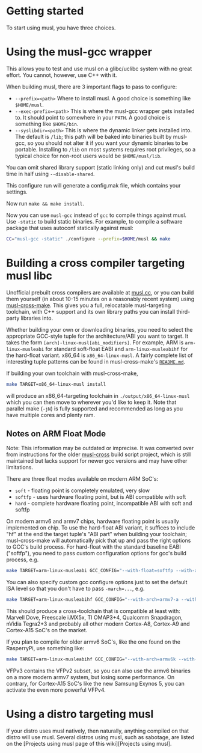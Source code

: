 # Getting started

To start using musl, you have three choices.

# Using the musl-gcc wrapper

This allows you to test and use musl on a glibc/uclibc system with no great
effort. You cannot, however, use C++ with it.

When building musl, there are 3 important flags to pass to configure:

- `--prefix=<path>`
    Where to install musl. A good choice is something like `$HOME/musl`.
- `--exec-prefix=<path>`
    This is where the musl-gcc wrapper gets installed to. It should point to
    somewhere in your `PATH`. A good choice is something like `$HOME/bin`.
- `--syslibdir=<path>`
    This is where the dynamic linker gets installed into. The default is `/lib`;
    this path will be baked into binaries built by musl-gcc, so you should not
    alter it if you want your dynamic binaries to be portable. Installing to
    `/lib` on most systems requires root privileges, so a typical choice for
    non-root users would be `$HOME/musl/lib`.

You can omit shared library support (static linking only) and cut musl's build
time in half using `--disable-shared`.

This configure run will generate a config.mak file, which contains your
settings.

Now run `make && make install`.

Now you can use `musl-gcc` instead of `gcc` to compile things against musl. Use
`-static` to build static binaries. For example, to compile a software package
that uses autoconf statically against musl:

```sh
CC="musl-gcc -static" ./configure --prefix=$HOME/musl && make
```

# Building a cross compiler targeting musl libc

Unofficial prebuilt cross compilers are available at
[musl.cc](https://musl.cc), or you can build them yourself (in about
10-15 minutes on a reasonably recent system) using
[musl-cross-make](https://github.com/richfelker/musl-cross-make/).
This gives you a full, relocatable musl-targeting toolchain, with C++
support and its own library paths you can install third-party
libraries into.

Whether building your own or downloading binaries, you need to select
the appropriate GCC-style tuple for the architecture/ABI you want to
target. It takes the form `[arch]-linux-musl[abi_modifiers]`. For
example, ARM is `arm-linux-musleabi` for standard soft-float EABI and
`arm-linux-musleabihf` for the hard-float variant. x86_64 is
`x86_64-linux-musl`. A fairly complete list of interesting tuple
patterns can be found in musl-cross-make's
[`README.md`](https://github.com/richfelker/musl-cross-make/blob/master/README.md).

If building your own toolchain with musl-cross-make,

```sh
make TARGET=x86_64-linux-musl install
```

will produce an x86_64-targeting toolchain in
`./output/x86_64-linux-musl` which you can then move to wherever you'd
like to keep it. Note that parallel make (`-jN`) is fully supported
and recommended as long as you have multiple cores and plenty ram.

## Notes on ARM Float Mode

Note: This information may be outdated or imprecise. It was converted
over from instructions for the older
[musl-cross](https://github.com/GregorR/musl-cross) build script
project, which is still maintained but lacks support for newer gcc
versions and may have other limitations.

There are three float modes available on modern ARM SoC's:

- `soft` - floating point is completely emulated, very slow
- `softfp` - uses hardware floating point, but is ABI compatible with soft
- `hard` - complete hardware floating point, incompatible ABI with soft and
  softfp

On modern armv6 and armv7 chips, hardware floating point is usually implemented
on chip. To use the hard-float ABI variant, it suffices to include
"hf" at the end the target tuple's "ABI part" when building your
toolchain; musl-cross-make will automatically pick that up and pass
the right options to GCC's build process. For hard-float with the
standard baseline EABI ("softfp"), you need to pass custom
configuration options for gcc's build process, e.g.

```sh
make TARGET=arm-linux-musleabi GCC_CONFIG="--with-float=softfp --with-arch=armv6k --with-fpu=vfpv2" install
```

You can also specify custom gcc configure options just to set the
default ISA level so that you don't have to pass `-march=...`, e.g.

```sh
make TARGET=arm-linux-musleabihf GCC_CONFIG="--with-arch=armv7-a --with-fpu=vfpv3-d16" install
```

This should produce a cross-toolchain that is compatible at least with: Marvell
Dove, Freescale i.MX5x, TI OMAP3+4, Qualcomm Snapdragon, nVidia Tegra2+3 and
probably all other modern Cortex-A8, Cortex-A9 and Cortex-A15 SoC's on the
market.

If you plan to compile for older armv6 SoC's, like the one found on the
RasperryPi, use something like:

```sh
make TARGET=arm-linux-musleabihf GCC_CONFIG="--with-arch=armv6k --with-fpu=vfpv2" install
```

VFPv3 contains the VFPv2 subset, so you can also use the armv6
binaries on a more modern armv7 system, but losing some performance.
On contrary, for Cortex-A15 SoC's like the new Samsung Exynos 5, you
can activate the even more powerful VFPv4.

# Using a distro targeting musl

If your distro uses musl natively, then naturally, anything compiled on that
distro will use musl. Several distros using musl, such as sabotage, are listed
on the [Projects using musl page of this wiki][Projects using musl].

